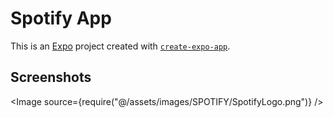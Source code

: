 # Spotify App

This is an [Expo](https://expo.dev) project created with [`create-expo-app`](https://www.npmjs.com/package/create-expo-app).

## Screenshots

<Image
source={require("@/assets/images/SPOTIFY/SpotifyLogo.png")}
/>